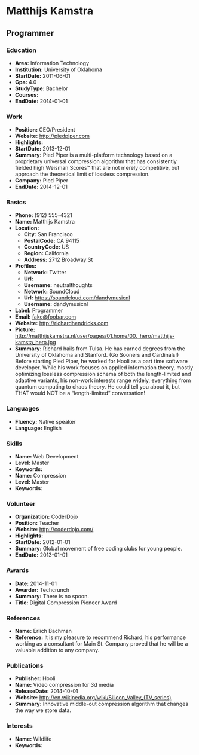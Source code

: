 # Matthijs Kamstra
## Programmer


### Education
 
- **Area:** Information Technology
- **Institution:** University of Oklahoma
- **StartDate:** 2011-06-01
- **Gpa:** 4.0
- **StudyType:** Bachelor
- **Courses:** 
- **EndDate:** 2014-01-01

### Work
 
- **Position:** CEO/President
- **Website:** http://piedpiper.com
- **Highlights:** 
- **StartDate:** 2013-12-01
- **Summary:** Pied Piper is a multi-platform technology based on a proprietary universal compression algorithm that has consistently fielded high Weisman Scores™ that are not merely competitive, but approach the theoretical limit of lossless compression.
- **Company:** Pied Piper
- **EndDate:** 2014-12-01

### Basics
 
- **Phone:** (912) 555-4321
- **Name:** Matthijs Kamstra
- **Location:** 
	- **City:** San Francisco
	- **PostalCode:** CA 94115
	- **CountryCode:** US
	- **Region:** California
	- **Address:** 2712 Broadway St
- **Profiles:** 
	- **Network:** Twitter
	- **Url:** 
	- **Username:** neutralthoughts
	- **Network:** SoundCloud
	- **Url:** https://soundcloud.com/dandymusicnl
	- **Username:** dandymusicnl
- **Label:** Programmer
- **Email:** fake@foobar.com
- **Website:** http://richardhendricks.com
- **Picture:** http://matthijskamstra.nl/user/pages/01.home/00._hero/matthijs-kamsta_hero.jpg
- **Summary:** Richard hails from Tulsa. He has earned degrees from the University of Oklahoma and Stanford. (Go Sooners and Cardinals!) Before starting Pied Piper, he worked for Hooli as a part time software developer. While his work focuses on applied information theory, mostly optimizing lossless compression schema of both the length-limited and adaptive variants, his non-work interests range widely, everything from quantum computing to chaos theory. He could tell you about it, but THAT would NOT be a “length-limited” conversation!

### Languages
 
- **Fluency:** Native speaker
- **Language:** English

### Skills
 
- **Name:** Web Development
- **Level:** Master
- **Keywords:** 
- **Name:** Compression
- **Level:** Master
- **Keywords:** 

### Volunteer
 
- **Organization:** CoderDojo
- **Position:** Teacher
- **Website:** http://coderdojo.com/
- **Highlights:** 
- **StartDate:** 2012-01-01
- **Summary:** Global movement of free coding clubs for young people.
- **EndDate:** 2013-01-01

### Awards
 
- **Date:** 2014-11-01
- **Awarder:** Techcrunch
- **Summary:** There is no spoon.
- **Title:** Digital Compression Pioneer Award

### References
 
- **Name:** Erlich Bachman
- **Reference:** It is my pleasure to recommend Richard, his performance working as a consultant for Main St. Company proved that he will be a valuable addition to any company.

### Publications
 
- **Publisher:** Hooli
- **Name:** Video compression for 3d media
- **ReleaseDate:** 2014-10-01
- **Website:** http://en.wikipedia.org/wiki/Silicon_Valley_(TV_series)
- **Summary:** Innovative middle-out compression algorithm that changes the way we store data.

### Interests
 
- **Name:** Wildlife
- **Keywords:** 
